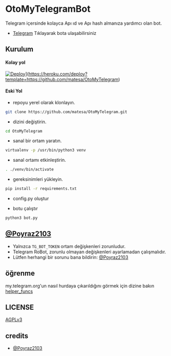 # OtoMyTelegramBot

Telegram içersinde kolayca Apı ıd ve Apı hash almanıza yardımcı olan bot.

- [Telegram](https://telegram.dog/OtoTelegramBot) Tıklayarak bota ulaşabilirsiniz

## Kurulum

#### Kolay yol

[![Deploy](https://www.herokucdn.com/deploy/button.svg)](https://heroku.com/deploy)](https://heroku.com/deploy?template=https://github.com/matesa/OtoMyTelegram)


#### Eski Yol

- repoyu yerel olarak klonlayın.
```sh
git clone https://github.com/matesa/OtoMyTelegram.git
```

- dizini değiştirin.
```sh
cd OtoMyTelegram
```

- sanal bir ortam yaratın.
```sh
virtualenv -p /usr/bin/python3 venv
```

- sanal ortamı etkinleştirin.
```sh
. ./venv/bin/activate
```

- gereksinimleri yükleyin.
```sh
pip install -r requirements.txt
```

- config.py oluştur

- botu çalıştır
```sh
python3 bot.py
```

## [@Poyraz2103](https://telegram.dog/poyraz2103)

- Yalnızca `TG_BOT_TOKEN` ortam değişkenleri zorunludur.
- Telegram RoBot, zorunlu olmayan değişkenleri ayarlamadan çalışmalıdır.
- Lütfen herhangi bir sorunu bana bildirin: [@Poyraz2103](https://telegram.dog/poyraz2103)


## öğrenme

my.telegram.org'un nasıl hurdaya çıkarıldığını görmek için dizine bakın [helper_funcs](https://github.com/matesa/OtoMyTelegram/tree/master/helper_funcs)

## LICENSE
[AGPLv3](https://github.com/SpEcHiDe/MyTelegramOrgRoBot/tree/master/LICENSE)

## credits

- [@Poyraz2103](https://telegram.dog/poyraz2103)
